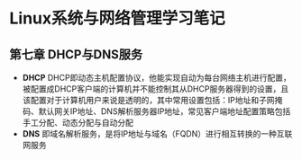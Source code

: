 # Linux系统与网络管理学习笔记
## 第七章 DHCP与DNS服务
* **DHCP**
  DHCP即动态主机配置协议，他能实现自动为每台网络主机进行配置，被配置成DHCP客户端的计算机并不能控制其从DHCP服务器得到的设置，且该配置对于计算机用户来说是透明的，其中常用设置包括：IP地址和子网掩码、默认网关IP地址、DNS解析服务器IP地址，常见客户端地址配置策略包括手工分配、动态分配与自动分配
* **DNS**
  即域名解析服务，是将IP地址与域名（FQDN）进行相互转换的一种互联网服务